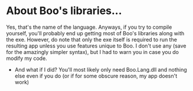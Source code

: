 # About Boo's libraries...
Yes, that's the name of the language. Anyways, if you try to compile yourself, you'll probably end up getting most of Boo's libraries 
along with the exe. However, do note that only the exe itself is required to run the resulting app unless you use features unique to Boo.
I don't use any (save for the amazingly simpler syntax), but I had to warn you in case you do modify my code.

* And what if I did?
You'll most likely only need Boo.Lang.dll and nothing else even if you do (or if for some obscure reason, my app doesn't work)